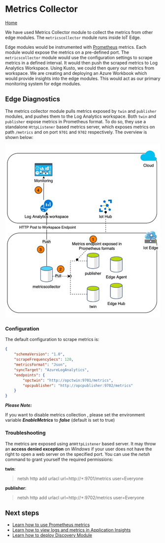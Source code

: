 # Metrics Collector

[Home](readme.md)

We have used Metrics Collector module to collect the metrics from other edge modules. The `metricscollector` module runs inside IoT Edge. 

Edge modules would be instrumented with [Prometheus](https://github.com/prometheus-net/prometheus-net) metrics. Each module would expose the metrics on a pre-defined port.  The `metricscollector` module would use the configuration settings to scrape metrics in a defined interval. It would then push the scraped metrics to Log Analytics Workspace. Using Kusto, we could then query our metrics from workspace. We are creating and deploying an Azure Workbook which would provide insights into the edge modules. This would act as our primary monitoring system for edge modules.



## Edge Diagnostics

The metrics collector module pulls metrics exposed by `twin` and `publisher` modules, and pushes them to the Log Analytics workspace. Both `twin` and `publisher` expose metrics in Prometheus format. To do so, they use a standalone `HttpListener` based metrics server, which exposes metrics on  path `/metrics` and on port `9701` and `9702` respectively. The overview is shown below:

![metrics](..\media\metrics.jpeg)

### Configuration

The default configuration to scrape metrics is:

```json
{ 
    "schemaVersion": "1.0",
	"scrapeFrequencySecs": 120,
	"metricsFormat": "Json",
	"syncTarget": "AzureLogAnalytics",
	"endpoints": {
		"opctwin": "http://opctwin:9701/metrics",
		"opcpublisher": "http://opcpublisher:9702/metrics"
	}
}
```

***Please Note:***

If you want to disable metrics collection , please set the environment variable ***EnableMetrics*** to ***false*** (default is set to true)

### Troubleshooting

The metrics are exposed using an`HttpListener` based server. It may throw an **access denied exception** on *Windows* if your user does not have the right to open a web server on the specified port. You can use the *netsh* command to grant yourself the required permissions:

**twin**:

> netsh http add urlacl url=http://+:9701/metrics user=Everyone

**publisher**:

> netsh http add urlacl url=http://+:9702/metrics user=Everyone



## Next steps

* [Learn how to use Prometheus metrics](../dev-guides/how-to-use-prometheus-metrics.md)
* [Learn how to view logs and metrics in Application Insights](../tutorials/tut-applicationinsights.md)
* [Learn how to deploy Discovery Module](../deploy/howto-install-iot-edge.md)
